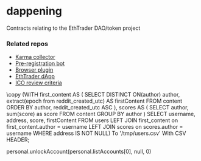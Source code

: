 # dappening
Contracts relating to the EthTrader DAO/token project

### Related repos
* [Karma collector](https://github.com/EthTrader/karma)
* [Pre-registration bot](https://github.com/EthTrader/regbot)
* [Browser plugin](https://github.com/EthTrader/plugin)
* [EthTrader dApp](https://github.com/EthTrader/EthTrader.github.io)
* [ICO review criteria](https://github.com/EthTrader/ico-review)

\copy
(WITH first_content AS (
  SELECT DISTINCT ON(author) author, extract(epoch from reddit_created_utc) AS firstContent FROM content ORDER BY author, reddit_created_utc ASC
  ),  scores AS (
  SELECT author, sum(score) as score FROM content GROUP BY author
  )
SELECT username, address, score, firstContent
FROM users
LEFT JOIN first_content on first_content.author = username
LEFT JOIN scores on scores.author = username
WHERE address IS NOT NULL)
To
'/tmp/users.csv'
With CSV HEADER;

personal.unlockAccount(personal.listAccounts[0], null, 0)
